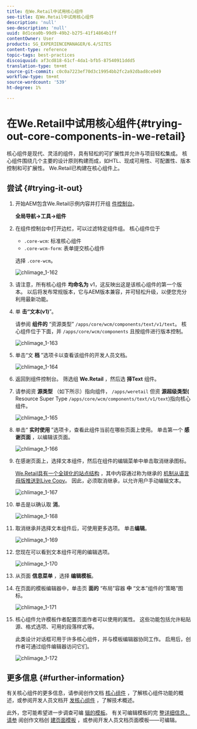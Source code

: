 ```yaml
---
title: 在We.Retail中试用核心组件
seo-title: 在We.Retail中试用核心组件
description: 'null'
seo-description: 'null'
uuid: 8d1cea0b-99d9-49b2-b275-41f14864b1ff
contentOwner: User
products: SG_EXPERIENCEMANAGER/6.4/SITES
content-type: reference
topic-tags: best-practices
discoiquuid: af3cd818-61cf-4da1-bfb5-87540911ddd5
translation-type: tm+mt
source-git-commit: c0c0a7223ef70d3c19954bb2fc2a92dbad8ce049
workflow-type: tm+mt
source-wordcount: '539'
ht-degree: 1%

---
```



# 在We.Retail中试用核心组件{#trying-out-core-components-in-we-retail}

核心组件是现代、灵活的组件，具有轻松的可扩展性并允许与项目轻松集成。 核心组件围绕几个主要的设计原则构建而成，如HTL、现成可用性、可配置性、版本控制和可扩展性。 We.Retail已构建在核心组件上。

## 尝试 {#trying-it-out}

1. 开始AEM包含We.Retail示例内容并打开组 [件控制台](/help/sites-authoring/default-components-console.md)。

   **全局导航->工具->组件**

1. 在组件控制台中打开边栏，可以过滤特定组件组。 核心组件位于

   * `.core-wcm`: 标准核心组件
   * `.core-wcm-form`: 表单提交核心组件

   选择 `.core-wcm`。

   ![chlimage_1-162](assets/chlimage_1-162.png)

1. 请注意，所有核心组件 **均命名为** v1，这反映出这是该核心组件的第一个版本。 以后将发布常规版本，它与AEM版本兼容，并可轻松升级，以便您充分利用最新功能。
1. 单 **击“文本(v1)**”。

   请参阅 **组件的** “资源类型” `/apps/core/wcm/components/text/v1/text`。 核心组件位于下面，并 `/apps/core/wcm/components` 且按组件进行版本控制。

   ![chlimage_1-163](assets/chlimage_1-163.png)

1. 单击“文 **档** ”选项卡以查看该组件的开发人员文档。

   ![chlimage_1-164](assets/chlimage_1-164.png)

1. 返回到组件控制台。 筛选组 **We.Retail** ，然后选 **择Text** 组件。
1. 请参阅资 **源类型** （如下所示）指向组件， `/apps/weretail` 但资 **源超级类型(** Resource Super Type `/apps/core/wcm/components/text/v1/text`)指向核心组件。

   ![chlimage_1-165](assets/chlimage_1-165.png)

1. 单击“ **实时使用** ”选项卡，查看此组件当前在哪些页面上使用。 单击第一个 **感谢页面** ，以编辑该页面。

   ![chlimage_1-166](assets/chlimage_1-166.png)

1. 在感谢页面上，选择文本组件，然后在组件的编辑菜单中单击取消继承图标。

   [We.Retail具有一个全球化的站点结构](/help/sites-developing/we-retail-globalized-site-structure.md) ，其中内容通过称为继承的 [机制从语言母版推送到Live Copy](/help/sites-administering/msm.md)。 因此，必须取消继承，以允许用户手动编辑文本。

   ![chlimage_1-167](assets/chlimage_1-167.png)

1. 单击是以确认取 **消**。

   ![chlimage_1-168](assets/chlimage_1-168.png)

1. 取消继承并选择文本组件后，可使用更多选项。 单击**编辑**。

   ![chlimage_1-169](assets/chlimage_1-169.png)

1. 您现在可以看到文本组件可用的编辑选项。

   ![chlimage_1-170](assets/chlimage_1-170.png)

1. 从页面 **信息菜单** ，选择 **编辑模板**。
1. 在页面的模板编辑器中，单击页 **面的** “布局”容器 **中** “文本”组件的“策略”图标。

   ![chlimage_1-171](assets/chlimage_1-171.png)

1. 核心组件允许模板作者配置页面作者可以使用的属性。 这些功能包括允许粘贴源、格式选项、可用的段落样式等。

   此类设计对话框可用于许多核心组件，并与模板编辑器协同工作。 启用后，创作者可通过组件编辑器访问它们。

   ![chlimage_1-172](assets/chlimage_1-172.png)

## 更多信息 {#further-information}

有关核心组件的更多信息，请参阅创作文档 [核心组件](https://docs.adobe.com/content/help/zh-Hans/experience-manager-core-components/using/introduction.html) ，了解核心组件功能的概述，或参阅开发人员文档开 [发核心组件](https://helpx.adobe.com/experience-manager/core-components/using/developing.html) ，了解技术概述。

此外，您可能希望进一步调查可编 [辑的模板](/help/sites-developing/we-retail-editable-templates.md)。 有关可编辑模板的完 [整详细信息，请参](/help/sites-authoring/templates.md) 阅创作文档创 [建页面模板](/help/sites-developing/page-templates-editable.md) ，或参阅开发人员文档页面模板——可编辑。
